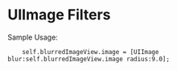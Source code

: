 # UIImage Filters

Sample Usage:

	    self.blurredImageView.image = [UIImage blur:self.blurredImageView.image radius:9.0];
